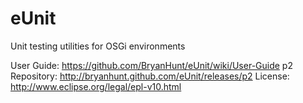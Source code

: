 eUnit
=====

Unit testing utilities for OSGi environments

User Guide:    https://github.com/BryanHunt/eUnit/wiki/User-Guide
p2 Repository: http://bryanhunt.github.com/eUnit/releases/p2
License:       http://www.eclipse.org/legal/epl-v10.html
